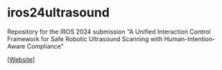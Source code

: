 # iros24ultrasound
Repository for the IROS 2024 submission "A Unified Interaction Control Framework for Safe Robotic Ultrasound Scanning with Human-Intention-Aware Compliance"

[[Website](https://yanseim.github.io/iros24ultrasound/)]
